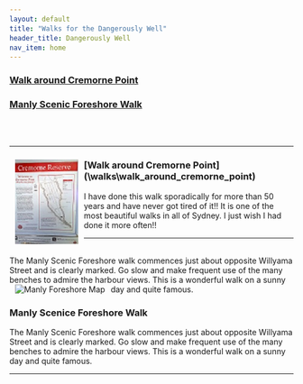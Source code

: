 ```yaml
---
layout: default
title: "Walks for the Dangerously Well"
header_title: Dangerously Well
nav_item: home
---
```





### [](#header-1)[Walk around Cremorne Point](\walks\walk_around_cremorne_point)
### [](#header-2)[Manly Scenic Foreshore Walk](\walks\manly_foreshore)

<br>
<br>
<hr>
<div class="container-fluid">
    <div class="row">
        <div class="col-md-2">
            <a href="\assets\img\cremorne_point\WalkAroundCremornePoint.jpg"><img align="left" src="\assets\img\cremorne_point\WalkAroundCremornePoint_112_150.jpg" hspace="10" title="Cremorne Point Map"></a> 
        </div>
        <div class="col-md-10">
            <h3>[Walk around Cremorne Point](\walks\walk_around_cremorne_point)</h3>
            <p>I have done this walk sporadically for more than 50 years and have never got tired of it!! It is one of the most beautiful walks in all of Sydney. I just wish I had done it more often!!</p>
        </div>
    </div>
</div>
<hr>
<br>
<div class="container-fluid">
    <div class="row">
        <div class="col-md-2">
The Manly Scenic Foreshore walk commences just about opposite Willyama Street and is clearly marked. Go slow and make frequent use of the many benches to admire the harbour views. This is a wonderful walk on a sunny day and quite famous.
            <a href="\assets\img\manly_foreshore\map_manly_foreshore_walk.png"><img align="left" src="\assets\img\manly_foreshore\ap_manly_foreshore_walk_150_106.png" hspace="10" title="Manly Foreshore Map"></a> 
        </div>
        <div class="col-md-10">
            <h3>Manly Scenice Foreshore Walk</h3>
            <p>The Manly Scenic Foreshore walk commences just about opposite Willyama Street and is clearly marked. Go slow and make frequent use of the many benches to admire the harbour views. This is a wonderful walk on a sunny day and quite famous.</p>
        </div>
    </div>
</div>
<hr>
